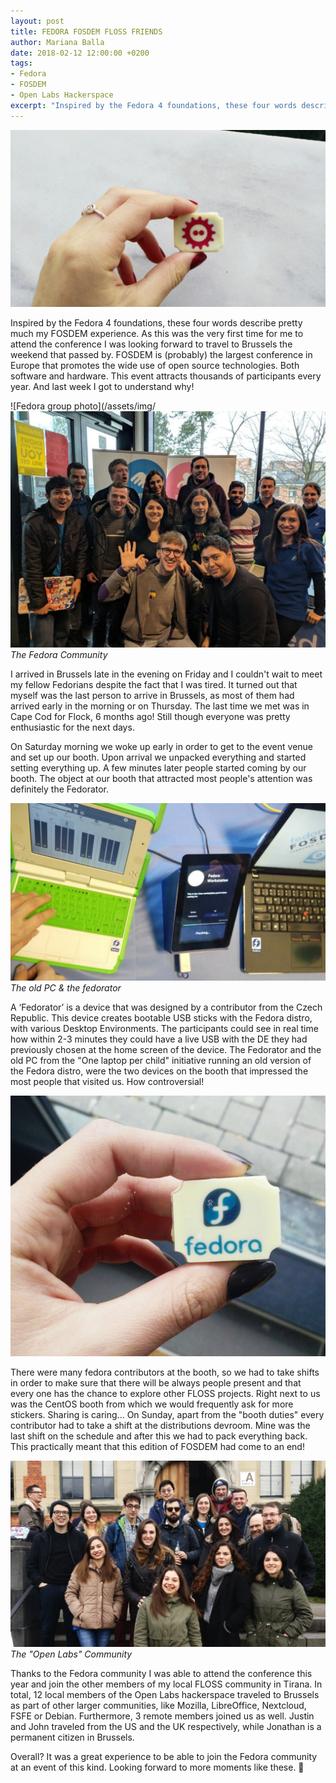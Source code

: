 ```yaml
---
layout: post
title: FEDORA FOSDEM FLOSS FRIENDS
author: Mariana Balla
date: 2018-02-12 12:00:00 +0200
tags:
- Fedora
- FOSDEM
- Open Labs Hackerspace
excerpt: "Inspired by the Fedora 4 foundations, these four words describe pretty much my FOSDEM experience. As this was the very first time for me to attend the conference I was looking forward to travel to Brussels the weekend that passed by."
--- 
```

![FOSDEM candy](/assets/img/fosdem-candy-1024x576.png)

Inspired by the Fedora 4 foundations, these four words describe pretty much my FOSDEM experience. As this was the very first time for me to attend the conference I was looking forward to travel to Brussels the weekend that passed by. FOSDEM is (probably) the largest conference in Europe that promotes the wide use of open source technologies. Both software and hardware. This event attracts thousands of participants every year. And last week I got to understand why!

![Fedora group photo](/assets/img/![FOSDEM candy](/assets/img/fosdem_Group_photo-1024x768.jpg)
<i>The Fedora Community</i>

I arrived in Brussels late in the evening on Friday and I couldn't wait to meet my fellow Fedorians despite the fact that I was tired. It turned out that myself was the last person to arrive in Brussels, as most of them had arrived early in the morning or on Thursday. The last time we met was in Cape Cod for Flock, 6 months ago! Still though everyone was pretty enthusiastic for the next days.

On Saturday morning we woke up early in order to get to the event venue and set up our booth. Upon arrival we unpacked everything and started setting everything up. A few minutes later people started coming by our booth. The object at our booth that attracted most people's attention was definitely the Fedorator. 

![Fedorator](/assets/img/fosdem_old_PC.jpg)
<i>The old PC & the fedorator</i>

A ‘Fedorator’ is a device that was designed by a contributor from the Czech Republic. This device creates bootable USB sticks with the Fedora distro, with various Desktop Environments. The participants could see in real time how within 2-3 minutes they could have a live USB with the DE they had previously chosen at the home screen of the device. The Fedorator and the old PC from the "One laptop per child" initiative running an old version of the Fedora distro, were the two devices on the booth that impressed the most people that visited us. How controversial!

![Fedora candy](/assets/img/fosdem-fedora-candy.png)


There were many fedora contributors at the booth, so we had to take shifts in order to make sure that there will be always people present and that every one has the chance to explore other FLOSS projects. Right next to us was the CentOS booth from which we would frequently ask for more stickers. Sharing is caring... On Sunday, apart from the "booth duties" every contributor had to take a shift at the distributions devroom. Mine was the last shift on the schedule and after this we had to pack everything back. This practically meant that this edition of FOSDEM had come to an end!

![Open Labs](/assets/img/fosdemOL_group_photoMMM-1024x607.png)
<i>The "Open Labs" Community</i>

Thanks to the Fedora community I was able to attend the conference this year and join the other members of my local FLOSS community in Tirana. In total, 12 local members of the Open Labs hackerspace traveled to Brussels as part of other larger communities, like Mozilla, LibreOffice, Nextcloud, FSFE or Debian. Furthermore, 3 remote members joined us as well. Justin and John traveled from the US and the UK respectively, while Jonathan is a permanent citizen in Brussels.

Overall? It was a great experience to be able to join the Fedora community at an event of this kind. Looking forward to more moments like these.  🙂
